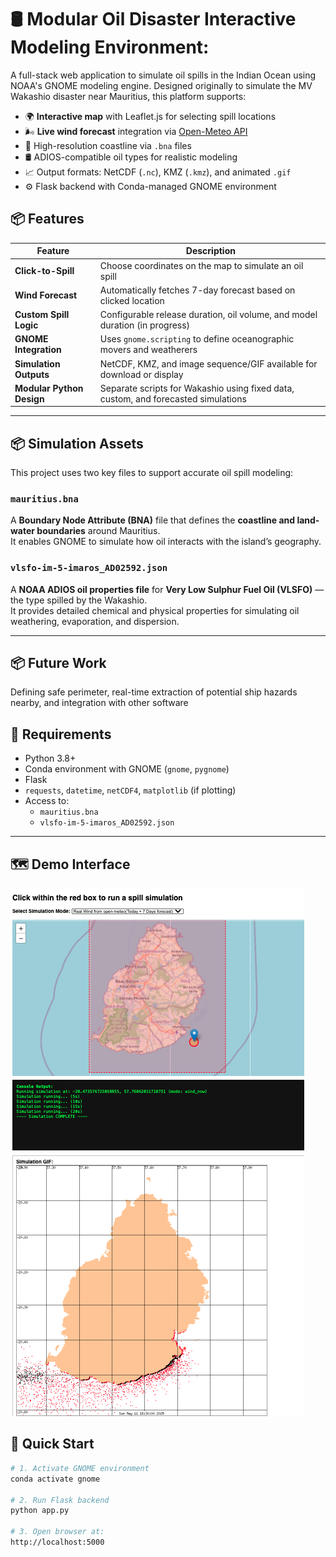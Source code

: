 # 🛢️ Modular Oil Disaster Interactive Modeling Environment: 

A full-stack web application to simulate oil spills in the Indian Ocean using NOAA's GNOME modeling engine. Designed originally to simulate the MV Wakashio disaster near Mauritius, this platform supports:

- 🌍 **Interactive map** with Leaflet.js for selecting spill locations
- 🌬️ **Live wind forecast** integration via [Open-Meteo API](https://open-meteo.com)
- 🐚 High-resolution coastline via `.bna` files
- 🛢️ ADIOS-compatible oil types for realistic modeling
- 📈 Output formats: NetCDF (`.nc`), KMZ (`.kmz`), and animated `.gif`
- ⚙️ Flask backend with Conda-managed GNOME environment



## 📦 Features

| Feature                  | Description |
|--------------------------|-------------|
| **Click-to-Spill**       | Choose coordinates on the map to simulate an oil spill |
| **Wind Forecast**        | Automatically fetches 7-day forecast based on clicked location |
| **Custom Spill Logic**   | Configurable release duration, oil volume, and model duration (in progress) |
| **GNOME Integration**    | Uses `gnome.scripting` to define oceanographic movers and weatherers |
| **Simulation Outputs**   | NetCDF, KMZ, and image sequence/GIF available for download or display |
| **Modular Python Design**| Separate scripts for Wakashio using fixed data, custom, and forecasted simulations |

---
## 📦 Simulation Assets

This project uses two key files to support accurate oil spill modeling:

### `mauritius.bna`
A **Boundary Node Attribute (BNA)** file that defines the **coastline and land-water boundaries** around Mauritius.  
It enables GNOME to simulate how oil interacts with the island’s geography.

### `vlsfo-im-5-imaros_AD02592.json`
A **NOAA ADIOS oil properties file** for **Very Low Sulphur Fuel Oil (VLSFO)** — the type spilled by the Wakashio.  
It provides detailed chemical and physical properties for simulating oil weathering, evaporation, and dispersion.

---

## 📦 Future Work

Defining safe perimeter, real-time extraction of potential ship hazards nearby, and integration with other software

## 🧪 Requirements

- Python 3.8+
- Conda environment with GNOME (`gnome`, `pygnome`)
- Flask
- `requests`, `datetime`, `netCDF4`, `matplotlib` (if plotting)
- Access to:
  - `mauritius.bna`
  - `vlsfo-im-5-imaros_AD02592.json`

---
## 🗺️ Demo Interface

![GUI](gui.png)

## 🚀 Quick Start

```bash
# 1. Activate GNOME environment
conda activate gnome

# 2. Run Flask backend
python app.py

# 3. Open browser at:
http://localhost:5000
